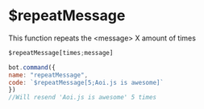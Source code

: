 # $repeatMessage

This function repeats the &lt;message&gt; X amount of times

```javascript
$repeatMessage[times;message]
```

```javascript
bot.command({
name: "repeatMessage",
code: `$repeatMessage[5;Aoi.js is awesome]`
})
//Will resend 'Aoi.js is awesome' 5 times
```

